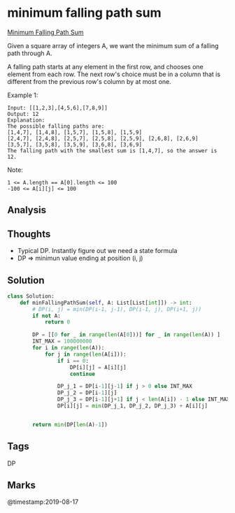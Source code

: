 # minimum falling path sum

[Minimum Falling Path Sum](https://leetcode.com/problems/minimum-falling-path-sum)

Given a square array of integers A, we want the minimum sum of a falling path through A.

A falling path starts at any element in the first row, and chooses one element from each row. The next row's choice must be in a column that is different from the previous row's column by at most one.

Example 1:

```text
Input: [[1,2,3],[4,5,6],[7,8,9]]
Output: 12
Explanation: 
The possible falling paths are:
[1,4,7], [1,4,8], [1,5,7], [1,5,8], [1,5,9]
[2,4,7], [2,4,8], [2,5,7], [2,5,8], [2,5,9], [2,6,8], [2,6,9]
[3,5,7], [3,5,8], [3,5,9], [3,6,8], [3,6,9]
The falling path with the smallest sum is [1,4,7], so the answer is 12.
```

Note:

```text
1 <= A.length == A[0].length <= 100
-100 <= A[i][j] <= 100
```

## Analysis

## Thoughts

* Typical DP. Instantly figure out we need a state formula
* DP =&gt; minimun value ending at position \(i, j\)

## Solution

```python
class Solution:
    def minFallingPathSum(self, A: List[List[int]]) -> int:
        # DP(i, j) = min(DP(i-1, j-1), DP(i-1, j), DP(i+1, j))
        if not A:
            return 0

        DP = [[0 for _ in range(len(A[0]))] for _ in range(len(A)) ]
        INT_MAX = 100000000
        for i in range(len(A)):            
            for j in range(len(A[i])):
                if i == 0:
                    DP[i][j] = A[i][j]
                    continue

                DP_j_1 = DP[i-1][j-1] if j > 0 else INT_MAX
                DP_j_2 = DP[i-1][j]
                DP_j_3 = DP[i-1][j+1] if j < len(A[i]) - 1 else INT_MAX
                DP[i][j] = min(DP_j_1, DP_j_2, DP_j_3) + A[i][j]


        return min(DP[len(A)-1])
```

## Tags

DP

## Marks

@timestamp:2019-08-17

